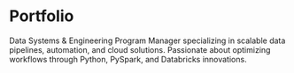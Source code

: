 # Portfolio
Data Systems &amp; Engineering Program Manager specializing in scalable data pipelines, automation, and cloud solutions. Passionate about optimizing workflows through Python, PySpark, and Databricks innovations.
